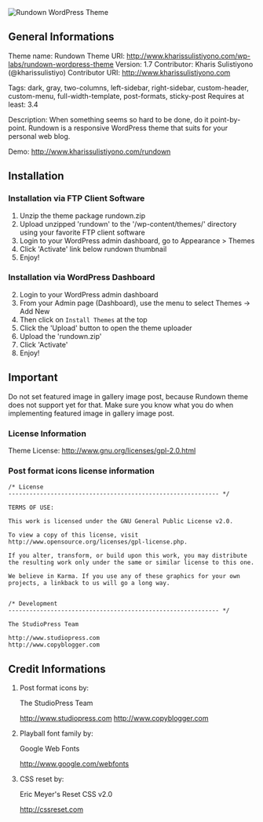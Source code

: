 <img src="https://raw.github.com/kharissulistiyo/rundown/master/screenshot.png" alt="Rundown WordPress Theme" />

## General Informations

Theme name: Rundown
Theme URI: http://www.kharissulistiyono.com/wp-labs/rundown-wordpress-theme
Version: 1.7
Contributor: Kharis Sulistiyono (@kharissulistiyo)
Contributor URI: http://www.kharissulistiyono.com

Tags: dark, gray, two-columns, left-sidebar, right-sidebar, custom-header, custom-menu, full-width-template, post-formats, sticky-post
Requires at least: 3.4

Description: When something seems so hard to be done, do it point-by-point. Rundown is a responsive WordPress theme that suits for your personal web blog.

Demo: http://www.kharissulistiyono.com/rundown 

## Installation

### Installation via FTP Client Software

1. Unzip the theme package rundown.zip
2. Upload unzipped 'rundown' to the '/wp-content/themes/' directory using your favorite FTP client software
3. Login to your WordPress admin dashboard, go to Appearance > Themes
4. Click 'Activate' link below rundown thumbnail
5. Enjoy! 

### Installation via WordPress Dashboard

2. Login to your WordPress admin dashboard
1. From your Admin page (Dashboard), use the menu to select Themes -> Add New
2. Then click on `Install Themes` at the top
3. Click the 'Upload' button to open the theme uploader
4. Upload the 'rundown.zip'
5. Click 'Activate'
6. Enjoy!

## Important 

Do not set featured image in gallery image post, because Rundown theme does not support yet for that.
Make sure you know what you do when implementing featured image in gallery image post. 

### License Information

Theme License: http://www.gnu.org/licenses/gpl-2.0.html

### Post format icons license information

	/* License
	------------------------------------------------------------ */

	TERMS OF USE:

	This work is licensed under the GNU General Public License v2.0.

	To view a copy of this license, visit http://www.opensource.org/licenses/gpl-license.php.

	If you alter, transform, or build upon this work, you may distribute the resulting work only under the same or similar license to this one.

	We believe in Karma. If you use any of these graphics for your own projects, a linkback to us will go a long way.


	/* Development
	------------------------------------------------------------ */

	The StudioPress Team

	http://www.studiopress.com
	http://www.copyblogger.com

## Credit Informations

1. Post format icons by: 

	The StudioPress Team

	http://www.studiopress.com
	http://www.copyblogger.com
	
2. Playball font family by:

	Google Web Fonts

	http://www.google.com/webfonts
	
3. CSS reset by:

	Eric Meyer's Reset CSS v2.0
	
	http://cssreset.com 